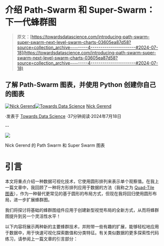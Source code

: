 # 介绍 Path-Swarm 和 Super-Swarm：下一代蜂群图

> 原文：[https://towardsdatascience.com/introducing-path-swarm-super-swarm-next-level-swarm-charts-03605ea87d58?source=collection_archive---------4-----------------------#2024-07-18](https://towardsdatascience.com/introducing-path-swarm-super-swarm-next-level-swarm-charts-03605ea87d58?source=collection_archive---------4-----------------------#2024-07-18)

## 了解 Path-Swarm 图表，并使用 Python 创建你自己的图表

[](https://medium.com/@nickgerend?source=post_page---byline--03605ea87d58--------------------------------)[![Nick Gerend](../Images/716eb183008674ac46c6aee96093c4b3.png)](https://medium.com/@nickgerend?source=post_page---byline--03605ea87d58--------------------------------)[](https://towardsdatascience.com/?source=post_page---byline--03605ea87d58--------------------------------)[![Towards Data Science](../Images/a6ff2676ffcc0c7aad8aaf1d79379785.png)](https://towardsdatascience.com/?source=post_page---byline--03605ea87d58--------------------------------) [Nick Gerend](https://medium.com/@nickgerend?source=post_page---byline--03605ea87d58--------------------------------)

·发表于 [Towards Data Science](https://towardsdatascience.com/?source=post_page---byline--03605ea87d58--------------------------------) ·37分钟阅读·2024年7月18日

--

![](../Images/9a14e796643e10cc8991f7b31fef75e5.png)

Nick Gerend 的 Path Swarm 和 Super Swarm 图表

# 引言

本文将重点介绍一种数据可视化技术，它使用圆形排列来表示单个观察值。在我上一篇文章中，我回顾了一种将方形排列应用于数据的方法（我称之为 [Quad-Tile 图表](https://medium.com/towards-data-science/introducing-the-quad-tile-chart-squaremap-squarify-your-data-20be336a1dd7)），作为一种替代更常见的基于圆形的布局方式，但现在我将回归使用圆形布局，进一步扩展蜂群图。

我们将探讨将基础的蜂群图组件应用于创建新型视觉布局的全新方式，从而将蜂群图提升到另一个灵活性水平！

以下内容将展示两种新的主要蜂群技术，并附带一些有趣的扩展，能够轻松地应用于数据中，用于快速可视化探索数值和分类特征。有关类似数据的更多探索性代码练习，请参阅上一篇文章的引言部分：
